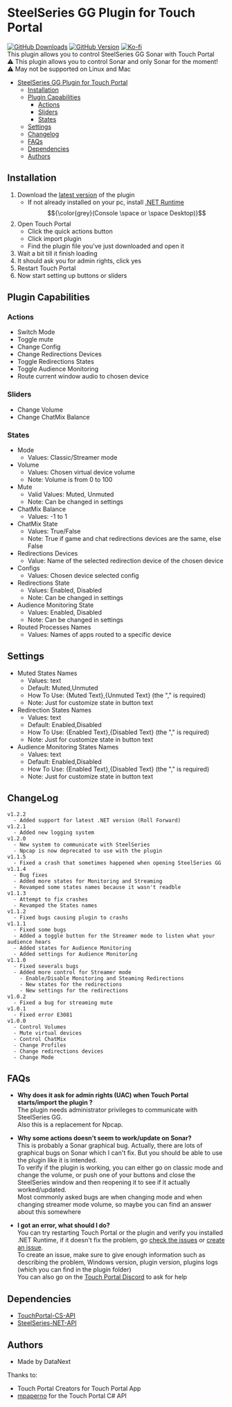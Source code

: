 # SteelSeries GG Plugin for Touch Portal
[![GitHub Downloads](https://img.shields.io/github/downloads/DataNext27/TouchPortal_SteelSeriesGG/total?style=for-the-badge&color=6fca00)](https://github.com/DataNext27/TouchPortal_SteelSeriesGG/releases)
[![GitHub Version](https://img.shields.io/github/v/tag/DataNext27/TouchPortal_SteelSeriesGG?style=for-the-badge&label=Version)](https://github.com/DataNext27/TouchPortal_SteelSeriesGG/releases/latest)
[![Ko-fi](https://img.shields.io/badge/Support_me_on-Ko--fi-FF6433?style=for-the-badge&logo=ko-fi)](https://ko-fi.com/M4M2VL6WW)  
This plugin allows you to control SteelSeries GG Sonar with Touch Portal<br>
⚠️ This plugin allows you to control Sonar and only Sonar for the moment! </br>
⚠️ May not be supported on Linux and Mac

- [SteelSeries GG Plugin for Touch Portal](#steelseries-gg-plugin-for-touch-portal)
  - [Installation](#installation) 
  - [Plugin Capabilities](#plugin-capabilities)
    - [Actions](#actions)
    - [Sliders](#sliders)
    - [States](#states)
  - [Settings](#settings)
  - [Changelog](#changelog)
  - [FAQs](#faqs)
  - [Dependencies](#dependencies)
  - [Authors](#authors)

## Installation
1. Download the [latest version](https://github.com/DataNext27/TouchPortal_SteelSeriesGG/releases/latest) of the plugin
    - If not already installed on your pc, install [.NET Runtime](https://dotnet.microsoft.com/en-us/download/dotnet/latest/runtime?cid=getdotnetcore&os=windows&arch=x64) $${\color{grey}(Console \space or \space Desktop)}$$
2. Open Touch Portal
   - Click the quick actions button
   - Click import plugin
   - Find the plugin file you've just downloaded and open it
3. Wait a bit till it finish loading
4. It should ask you for admin rights, click yes
5. Restart Touch Portal
6. Now start setting up buttons or sliders

## Plugin Capabilities
### Actions
 - Switch Mode
 - Toggle mute
 - Change Config
 - Change Redirections Devices
 - Toggle Redirections States
 - Toggle Audience Monitoring
 - Route current window audio to chosen device

### Sliders
 - Change Volume
 - Change ChatMix Balance
   
### States
 - Mode
   - Values: Classic/Streamer mode
 - Volume
   - Values: Chosen virtual device volume
   - Note: Volume is from 0 to 100
 - Mute
   - Valid Values: Muted, Unmuted
   - Note: Can be changed in settings
 - ChatMix Balance
   - Values: -1 to 1
 - ChatMix State
   - Values: True/False
   - Note: True if game and chat redirections devices are the same, else False
 - Redirections Devices
   - Value: Name of the selected redirection device of the chosen device
- Configs
  - Values: Chosen device selected config
- Redirections State
  - Values: Enabled, Disabled
  - Note: Can be changed in settings
- Audience Monitoring State
  - Values: Enabled, Disabled
  - Note: Can be changed in settings
- Routed Processes Names
  - Values: Names of apps routed to a specific device
 
## Settings
 - Muted States Names
   - Values: text
   - Default: Muted,Unmuted
   - How To Use: {Muted Text},{Unmuted Text} (the "," is required)
   - Note: Just for customize state in button text
 - Redirection States Names
   - Values: text
   - Default: Enabled,Disabled
   - How To Use: {Enabled Text},{Disabled Text} (the "," is required)
   - Note: Just for customize state in button text
 - Audience Monitoring States Names
   - Values: text
   - Default: Enabled,Disabled
   - How To Use: {Enabled Text},{Disabled Text} (the "," is required)
   - Note: Just for customize state in button text
  
## ChangeLog
```
v1.2.2
  - Added support for latest .NET version (Roll Forward)
v1.2.1
  - Added new logging system
v1.2.0
  - New system to communicate with SteelSeries
  - Npcap is now deprecated to use with the plugin
v1.1.5
  - Fixed a crash that sometimes happened when opening SteelSeries GG
v1.1.4
  - Bug fixes
  - Added more states for Monitoring and Streaming
  - Revamped some states names because it wasn't readble
v1.1.3
  - Attempt to fix crashes
  - Revamped the States names
v1.1.2
  - Fixed bugs causing plugin to crashs
v1.1.1
  - Fixed some bugs
  - Added a toggle button for the Streamer mode to listen what your audience hears
  - Added states for Audience Monitoring
  - Added settings for Audience Monitoring
v1.1.0
  - Fixed severals bugs
  - Added more control for Streamer mode
    - Enable/Disable Monitoring and Steaming Redirections
    - New states for the redirections
    - New settings for the redirections
v1.0.2
  - Fixed a bug for streaming mute
v1.0.1
  - Fixed error E3081
v1.0.0
  - Control Volumes
  - Mute virtual devices
  - Control ChatMix
  - Change Profiles
  - Change redirections devices
  - Change Mode
```

## FAQs
- **Why does it ask for admin rights (UAC) when Touch Portal starts/import the plugin ?**</br>
  The plugin needs administrator privileges to communicate with SteelSeries GG.</br>
  Also this is a replacement for Npcap.

- **Why some actions doesn't seem to work/update on Sonar?**</br>
  This is probably a Sonar graphical bug. Actually, there are lots of graphical bugs on Sonar which I can't fix. But you should be able to use the plugin like it is intended.</br>
  To verify if the plugin is working, you can either go on classic mode and change the volume, or push one of your buttons and close the SteelSeries window and then reopening it to see if it actually worked/updated.</br>
  Most commonly asked bugs are when changing mode and when changing streamer mode volume, so maybe you can find an answer about this somewhere

- **I got an error, what should I do?**</br>
  You can try restarting Touch Portal or the plugin and verify you installed .NET Runtime, if it doesn't fix the problem, go [check the issues](https://github.com/DataNext27/TouchPortal_SteelSeriesGG/issues?q=is%3Aissue) or [create an issue](https://github.com/DataNext27/TouchPortal_SteelSeriesGG/issues/new).</br>
  To create an issue, make sure to give enough information such as describing the problem, Windows version, plugin version, plugins logs (which you can find in the plugin folder)</br>
  You can also go on the [Touch Portal Discord](https://discord.gg/MgxQb8r) to ask for help

## Dependencies
 - [TouchPortal-CS-API](https://github.com/mpaperno/TouchPortal-CS-API)
 - [SteelSeries-NET-API](https://github.com/DataNext27/SteelSeries-NET-API)

## Authors
 - Made by DataNext

Thanks to:
 - Touch Portal Creators for Touch Portal App
 - [mpaperno](https://github.com/mpaperno) for the Touch Portal C# API
